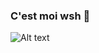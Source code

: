 ### C'est moi wsh 👋

![Alt text](https://spotify-recently-played-readme.vercel.app/api?user=b1n84uqdjq2oou3fkimdm9tmj)
<!--
**clepix21/clepix21** is a ✨ _special_ ✨ repository because its `README.md` (this file) appears on your GitHub profile.

Here are some ideas to get you started:

- 🔭 I’m currently working on ...
- 🌱 I’m currently learning ...
- 👯 I’m looking to collaborate on ...
- 🤔 I’m looking for help with ...
- 💬 Ask me about ...
- 📫 How to reach me: ...
- 😄 Pronouns: ...
- ⚡ Fun fact: ...
-->
